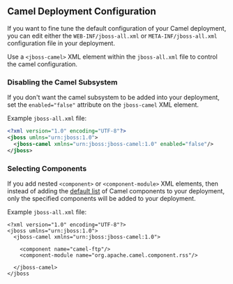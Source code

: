 ## Camel Deployment Configuration

If you want to fine tune the default configuration of your Camel deployment, you can edit either the `WEB-INF/jboss-all.xml` or `META-INF/jboss-all.xml` configuration file in your deployment.

Use a `<jboss-camel>` XML element within the `jboss-all.xml` file to control the camel configuration.

### Disabling the Camel Subsystem

If you don't want the camel subsystem to be added into
your deployment, set the `enabled="false"` attribute on the `jboss-camel` XML element.

Example `jboss-all.xml` file:

```xml
<?xml version="1.0" encoding="UTF-8"?>
<jboss umlns="urn:jboss:1.0">
  <jboss-camel xmlns="urn:jboss:jboss-camel:1.0" enabled="false"/>
</jboss>
```    
### Selecting Components

If you add nested `<component>` or `<component-module>` XML elements, then instead of adding the [default list](../components/README.md) of Camel components to your deployment, only the specified components will be added to your deployment.

Example `jboss-all.xml` file:

    <?xml version="1.0" encoding="UTF-8"?>
    <jboss umlns="urn:jboss:1.0">
      <jboss-camel xmlns="urn:jboss:jboss-camel:1.0">

        <component name="camel-ftp"/>
        <component-module name="org.apache.camel.component.rss"/>

      </jboss-camel>
    </jboss